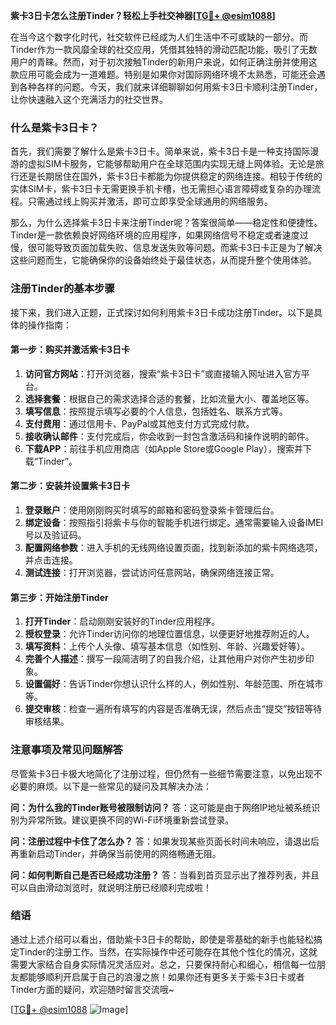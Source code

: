**紫卡3日卡怎么注册Tinder？轻松上手社交神器[[TG💪+ @esim1088](https://t.me/s/esim1088)]**

在当今这个数字化时代，社交软件已经成为人们生活中不可或缺的一部分。而Tinder作为一款风靡全球的社交应用，凭借其独特的滑动匹配功能，吸引了无数用户的青睐。然而，对于初次接触Tinder的新用户来说，如何正确注册并使用这款应用可能会成为一道难题。特别是如果你对国际网络环境不太熟悉，可能还会遇到各种各样的问题。今天，我们就来详细聊聊如何用紫卡3日卡顺利注册Tinder，让你快速融入这个充满活力的社交世界。

### 什么是紫卡3日卡？

首先，我们需要了解什么是紫卡3日卡。简单来说，紫卡3日卡是一种支持国际漫游的虚拟SIM卡服务，它能够帮助用户在全球范围内实现无缝上网体验。无论是旅行还是长期居住在国外，紫卡3日卡都能为你提供稳定的网络连接。相较于传统的实体SIM卡，紫卡3日卡无需更换手机卡槽，也无需担心语言障碍或复杂的办理流程。只需通过线上购买并激活，即可立即享受全球通用的网络服务。

那么，为什么选择紫卡3日卡来注册Tinder呢？答案很简单——稳定性和便捷性。Tinder是一款依赖良好网络环境的应用程序，如果网络信号不稳定或者速度过慢，很可能导致页面加载失败、信息发送失败等问题。而紫卡3日卡正是为了解决这些问题而生，它能确保你的设备始终处于最佳状态，从而提升整个使用体验。

### 注册Tinder的基本步骤

接下来，我们进入正题，正式探讨如何利用紫卡3日卡成功注册Tinder。以下是具体的操作指南：

#### 第一步：购买并激活紫卡3日卡

1. **访问官方网站**：打开浏览器，搜索“紫卡3日卡”或直接输入网址进入官方平台。
2. **选择套餐**：根据自己的需求选择合适的套餐，比如流量大小、覆盖地区等。
3. **填写信息**：按照提示填写必要的个人信息，包括姓名、联系方式等。
4. **支付费用**：通过信用卡、PayPal或其他支付方式完成付款。
5. **接收确认邮件**：支付完成后，你会收到一封包含激活码和操作说明的邮件。
6. **下载APP**：前往手机应用商店（如Apple Store或Google Play），搜索并下载“Tinder”。

#### 第二步：安装并设置紫卡3日卡

1. **登录账户**：使用刚刚购买时填写的邮箱和密码登录紫卡管理后台。
2. **绑定设备**：按照指引将紫卡与你的智能手机进行绑定。通常需要输入设备IMEI号以及验证码。
3. **配置网络参数**：进入手机的无线网络设置页面，找到新添加的紫卡网络选项，并点击连接。
4. **测试连接**：打开浏览器，尝试访问任意网站，确保网络连接正常。

#### 第三步：开始注册Tinder

1. **打开Tinder**：启动刚刚安装好的Tinder应用程序。
2. **授权登录**：允许Tinder访问你的地理位置信息，以便更好地推荐附近的人。
3. **填写资料**：上传个人头像、填写基本信息（如性别、年龄、兴趣爱好等）。
4. **完善个人描述**：撰写一段简洁明了的自我介绍，让其他用户对你产生初步印象。
5. **设置偏好**：告诉Tinder你想认识什么样的人，例如性别、年龄范围、所在城市等。
6. **提交审核**：检查一遍所有填写的内容是否准确无误，然后点击“提交”按钮等待审核结果。

### 注意事项及常见问题解答

尽管紫卡3日卡极大地简化了注册过程，但仍然有一些细节需要注意，以免出现不必要的麻烦。以下是一些常见的疑问及其解决办法：

**问：为什么我的Tinder账号被限制访问？**
答：这可能是由于网络IP地址被系统识别为异常所致。建议更换不同的Wi-Fi环境重新尝试登录。

**问：注册过程中卡住了怎么办？**
答：如果发现某些页面长时间未响应，请退出后再重新启动Tinder，并确保当前使用的网络畅通无阻。

**问：如何判断自己是否已经成功注册？**
答：当看到首页显示出了推荐列表，并且可以自由滑动浏览时，就说明注册已经顺利完成啦！

### 结语

通过上述介绍可以看出，借助紫卡3日卡的帮助，即使是零基础的新手也能轻松搞定Tinder的注册工作。当然，在实际操作中还可能存在其他个性化的情况，这就需要大家结合自身实际情况灵活应对。总之，只要保持耐心和细心，相信每一位朋友都能够顺利开启属于自己的浪漫之旅！如果你还有更多关于紫卡3日卡或者Tinder方面的疑问，欢迎随时留言交流哦~

[[TG💪+ @esim1088](https://t.me/s/esim1088) ![Image](https://i.postimg.cc/4NQfJmqS/Snipaste-2025-05-13-00-14-12.png)]